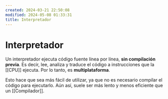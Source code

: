 ```yaml
---
created: 2024-03-21 22:50:08
modified: 2024-05-08 01:33:31
title: Interpretador
---
```


# Interpretador

Un interpretador ejecuta código fuente línea por línea, **sin compilación previa**. Es decir, lee, analiza y traduce el código a instrucciones que la [[CPU]] ejecuta. Por lo tanto, es **multiplataforma**.

Esto hace que sea más fácil de utilizar, ya que no es necesario compilar el código para ejecutarlo. Aún así, suele ser más lento y menos eficiente que un [[Compilador]].
